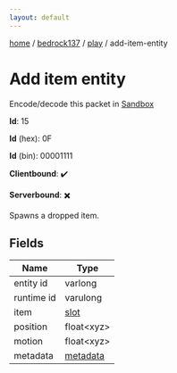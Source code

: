 ```yaml
---
layout: default
---
```


[home](/)  /  [bedrock137](/protocol/bedrock137)  /  [play](/protocol/bedrock137/play)  /  add-item-entity

# Add item entity

Encode/decode this packet in [Sandbox](../../../sandbox/bedrock137#play.add_item_entity)

**Id**: 15

**Id** (hex): 0F

**Id** (bin): 00001111

**Clientbound**: ✔️

**Serverbound**: ✖️

Spawns a dropped item.

## Fields

Name | Type
---|---
entity id | varlong
runtime id | varulong
item | [slot](/protocol/bedrock137/types/slot)
position | float&lt;xyz&gt;
motion | float&lt;xyz&gt;
metadata | [metadata](/protocol/bedrock137/metadata)
